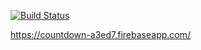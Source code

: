 [![Build Status](https://travis-ci.org/anoblet/countdown.svg?branch=master)](https://travis-ci.org/anoblet/countdown)

https://countdown-a3ed7.firebaseapp.com/
